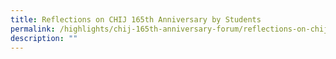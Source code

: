 ```yaml
---
title: Reflections on CHIJ 165th Anniversary by Students
permalink: /highlights/chij-165th-anniversary-forum/reflections-on-chij-165th-anniversary-by-students/
description: ""
---
```

